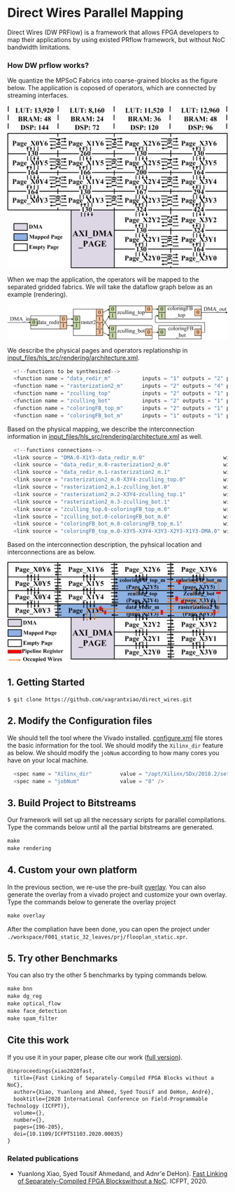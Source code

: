 # Direct Wires Parallel Mapping
Direct Wires (DW PRFlow) is a framework that allows FPGA developers to map their 
applications by using existed PRflow framework, but without NoC bandwidth limitations.

### How DW prflow works?
We quantize the MPSoC Fabrics into coarse-grained blocks as the figure below.
The application is coposed of operators, which are connected by streaming
interfaces.

![](images/overlay_new.jpg) 

When we map the application, the operators will be mapped to the separated
gridded fabrics. We will take the dataflow graph below as an example (rendering).

![](images/dfg_rendering.jpg) 


 
We describe the physical pages and operators replationship in [input_files/hls_src/rendering/architecture.xml](input_files/hls_src/rendering/architecture.xml).

```c
  <!--functions to be synthesized-->
  <function name = "data_redir_m"          inputs = "1" outputs = "2" page = "X2Y3"  ramtype = "block"/>
  <function name = "rasterization2_m"      inputs = "2" outputs = "4" page = "X3Y3"  ramtype = "block" />
  <function name = "zculling_top"          inputs = "2" outputs = "1" page = "X2Y4"  ramtype = "block"/>
  <function name = "zculling_bot"          inputs = "2" outputs = "1" page = "X3Y4"  ramtype = "block"/>
  <function name = "coloringFB_top_m"      inputs = "2" outputs = "1" page = "X2Y5"  ramtype = "block"/>
  <function name = "coloringFB_bot_m"      inputs = "1" outputs = "1" page = "X3Y5"  ramtype = "block"/>
```

Based on the physical mapping, we describe the interconnection information in 
[input_files/hls_src/rendering/architecture.xml](input_files/hls_src/rendering/architecture.xml)
as well.

```c
  <!--functions connections-->
  <link source = "DMA.0-X1Y3-data_redir_m.0"                         width = "128"/>
  <link source = "data_redir_m.0-rasterization2_m.0"                 width = "32"/>
  <link source = "data_redir_m.1-rasterization2_m.1"                 width = "32"/>
  <link source = "rasterization2_m.0-X3Y4-zculling_top.0"            width = "32"/>
  <link source = "rasterization2_m.1-zculling_bot.0"                 width = "32"/>
  <link source = "rasterization2_m.2-X3Y4-zculling_top.1"            width = "32"/>
  <link source = "rasterization2_m.3-zculling_bot.1"                 width = "32"/>
  <link source = "zculling_top.0-coloringFB_top_m.0"                 width = "32"/>
  <link source = "zculling_bot.0-coloringFB_bot_m.0"                 width = "32"/>
  <link source = "coloringFB_bot_m.0-coloringFB_top_m.1"             width = "128"/>
  <link source = "coloringFB_top_m.0-X3Y5-X3Y4-X3Y3-X2Y3-X1Y3-DMA.0" width = "128"/>
```

Based on the interconnection description, the pyhsical location and interconnections are as below.

![](images/overlay_rendering.jpg) 



## 1. Getting Started
```
$ git clone https://github.com/vagrantxiao/direct_wires.git
```

## 2. Modify the Configuration files
We should tell the tool where the Vivado installed.
[configure.xml](common/configure/configure.xml) file stores the basic 
information for the tool. We should modify the `Xilinx_dir` feature as below.
We should modify the `jobNum` according to how many cores you have 
on your local machine. 

```c
  <spec name = "Xilinx_dir"         value = "/opt/Xilinx/SDx/2018.2/settings64.sh" />
  <spec name = "jobNum"             value = "8" />
```

## 3. Build Project to Bitstreams
Our framework will set up all the necessary scripts for parallel compilations.
Type the commands below until all the partial bitstreams are generated.

```c
make
make rendering
```
## 4. Custom your own platform
In the previous section, we re-use the pre-built [overlay](common/overlay/big_static_routed_32.dcp).
You can also generate the overlay from a vivado project and customize 
your own overlay.
Type the commands below to generate the overlay project

```c
make overlay
```

After the compliation have been done, you can open the project under
`./workspace/F001_static_32_leaves/prj/flooplan_static.xpr`.


## 5. Try other Benchmarks
You can also try the other 5 benchmarks by typing commands below.

```c
make bnn
make dg_reg
make optical_flow
make face_detection
make spam_filter
```



## Cite this work
If you use it in your paper, please cite our work ([full version](https://ieeexplore-ieee-org.proxy.library.upenn.edu/document/9415587)).
```
@inproceedings{xiao2020fast,
  title={Fast Linking of Separately-Compiled FPGA Blocks without a NoC},
  author={Xiao, Yuanlong and Ahmed, Syed Tousif and DeHon, André},
  booktitle={2020 International Conference on Field-Programmable Technology (ICFPT)},
  volume={},
  number={},
  pages={196-205},
  doi={10.1109/ICFPT51103.2020.00035}
}

```
### Related publications
* Yuanlong Xiao, Syed Tousif Ahmedand, and Adnr\'e DeHon}. [Fast Linking of Separately-Compiled FPGA Blockswithout a NoC](doc/xiao2020fast.pdf). ICFPT, 2020.


